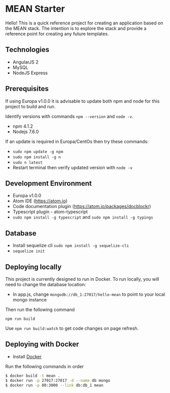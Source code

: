 # MEAN Starter
Hello! This is a quick reference project for creating an application based on the MEAN stack. The intention is to explore the stack and provide a reference point for creating any future templates.

## Technologies
 * AngularJS 2
 * MySQL
 * NodeJS Express


## Prerequisites

If using Europa v1.0.0 it is advisable to update both npm and node for this project to build and run.

Identify versions with commands `npm --version` and `node -v`.

 * npm 4.1.2
 * Nodejs 7.6.0

If an update is required in Europa/CentOs then try these commands:

 * `sudo npm update -g npm`
 * `sudo npm install -g n`
 * `sudo n latest`
 * Restart terminal then verify updated version with `node -v` 

## Development Environment
 * Europa v1.0.0
 * Atom IDE (https://atom.io)
 * Code documentation plugin (https://atom.io/packages/docblockr)
 * Typescript plugin - atom-typescript
 * `sudo npm install -g typescript` and `sudo npm install -g typings`
 
## Database
- Install sequelize cli `sudo npm install -g sequelize-cli`
- `sequelize init`

## Deploying locally
This project is currently designed to run in Docker. To run locally, you will need to change the database location:
- In app.js, change `mongodb://db_1:27017/hello-mean` to point to your local mongo instance

Then run the following command
```
npm run build
```

Use `npm run build:watch` to get code changes on page refresh.

## Deploying with Docker

* Install [Docker](https://docs.docker.com/installation/#installation)

Run the following commands in order

```bash
$ docker build -t mean .
$ docker run -p 27017:27017 -d --name db mongo
$ docker run -p 80:3000 --link db:db_1 mean
```
